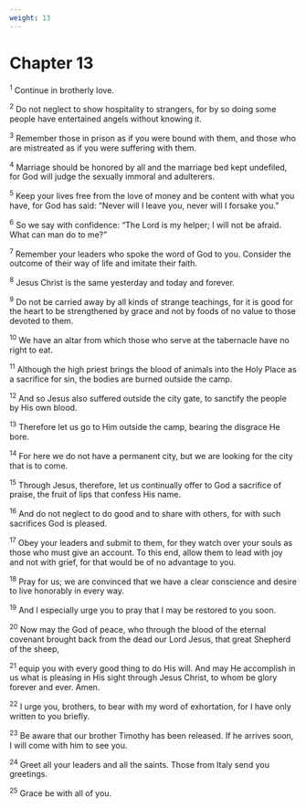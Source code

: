 ```yaml
---
weight: 13
---
```


# Chapter 13

<sup>1</sup> Continue in brotherly love. 

<sup>2</sup> Do not neglect to show hospitality to strangers, for by so doing some people have entertained angels without knowing it. 

<sup>3</sup> Remember those in prison as if you were bound with them, and those who are mistreated as if you were suffering with them. 

<sup>4</sup> Marriage should be honored by all and the marriage bed kept undefiled, for God will judge the sexually immoral and adulterers. 

<sup>5</sup> Keep your lives free from the love of money and be content with what you have, for God has said: “Never will I leave you, never will I forsake you.” 

<sup>6</sup> So we say with confidence: “The Lord is my helper; I will not be afraid. What can man do to me?” 

<sup>7</sup> Remember your leaders who spoke the word of God to you. Consider the outcome of their way of life and imitate their faith. 

<sup>8</sup> Jesus Christ is the same yesterday and today and forever. 

<sup>9</sup> Do not be carried away by all kinds of strange teachings, for it is good for the heart to be strengthened by grace and not by foods of no value to those devoted to them. 

<sup>10</sup> We have an altar from which those who serve at the tabernacle have no right to eat. 

<sup>11</sup> Although the high priest brings the blood of animals into the Holy Place as a sacrifice for sin, the bodies are burned outside the camp. 

<sup>12</sup> And so Jesus also suffered outside the city gate, to sanctify the people by His own blood. 

<sup>13</sup> Therefore let us go to Him outside the camp, bearing the disgrace He bore. 

<sup>14</sup> For here we do not have a permanent city, but we are looking for the city that is to come. 

<sup>15</sup> Through Jesus, therefore, let us continually offer to God a sacrifice of praise, the fruit of lips that confess His name. 

<sup>16</sup> And do not neglect to do good and to share with others, for with such sacrifices God is pleased. 

<sup>17</sup> Obey your leaders and submit to them, for they watch over your souls as those who must give an account. To this end, allow them to lead with joy and not with grief, for that would be of no advantage to you. 

<sup>18</sup> Pray for us; we are convinced that we have a clear conscience and desire to live honorably in every way. 

<sup>19</sup> And I especially urge you to pray that I may be restored to you soon. 

<sup>20</sup> Now may the God of peace, who through the blood of the eternal covenant brought back from the dead our Lord Jesus, that great Shepherd of the sheep, 

<sup>21</sup> equip you with every good thing to do His will. And may He accomplish in us what is pleasing in His sight through Jesus Christ, to whom be glory forever and ever. Amen. 

<sup>22</sup> I urge you, brothers, to bear with my word of exhortation, for I have only written to you briefly. 

<sup>23</sup> Be aware that our brother Timothy has been released. If he arrives soon, I will come with him to see you. 

<sup>24</sup> Greet all your leaders and all the saints. Those from Italy send you greetings. 

<sup>25</sup> Grace be with all of you.

